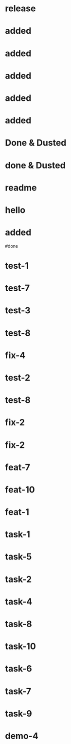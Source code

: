 # release

# added

# added

# added

# added

# added

# Done & Dusted

# done & Dusted

# readme

# hello

# added

#done

# test-1

# test-7

# test-3

# test-8

# fix-4

# test-2

# test-8

# fix-2

# fix-2

# feat-7

# feat-10

# feat-1

# task-1

# task-5

# task-2

# task-4

# task-8

# task-10

# task-6

# task-7

# task-9

# demo-4
